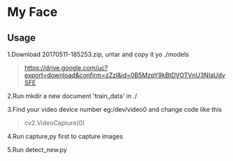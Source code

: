 # My Face

## Usage
1.Download 20170511-185253.zip, untar and copy it yo ./models
> https://drive.google.com/uc?export=download&confirm=zZzl&id=0B5MzpY9kBtDVOTVnU3NIaUdySFE

2.Run mkdir a new document 'train_data' in ./

3.Find your video device number eg:/dev/video0 and change code like this
>cv2.VideoCapture(0)

4.Run capture,py first to capture images

5.Run detect_new.py 

